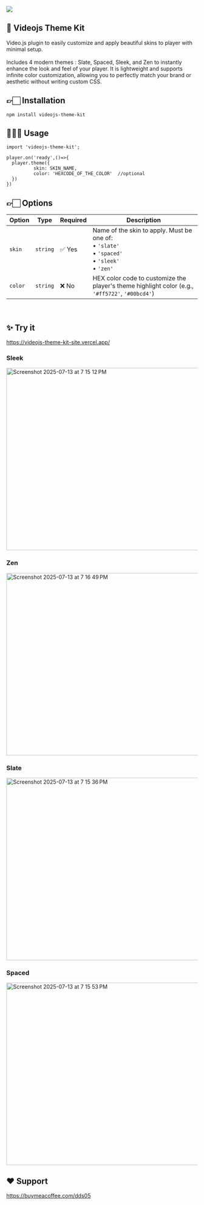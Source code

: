 <a href="https://nodei.co/npm/videojs-theme-kit/"><img src="https://nodei.co/npm/videojs-theme-kit.svg?data=d"></a>

## 🎨 Videojs Theme Kit
Video.js plugin to easily customize and apply beautiful skins to player with minimal setup. <br/> <br/>
Includes 4 modern themes : Slate, Spaced, Sleek, and Zen to instantly enhance the look and feel of your player. It is lightweight and supports infinite color customization, allowing you to perfectly match your brand or aesthetic without writing custom CSS.
## 👉🏻 Installation  
```
npm install videojs-theme-kit
```

## 👨🏻‍💻 Usage 
```
import 'videojs-theme-kit';

player.on('ready',()=>{
  player.theme({
          skin: SKIN_NAME,
          color: 'HEXCODE_OF_THE_COLOR'  //optional
  })
})
```

## 👉🏻 Options

| Option  | Type     | Required | Description                                                                                                                                                                              |
| ------- | -------- | -------- | ---------------------------------------------------------------------------------------------------------------------------------------------------------------------------------------- |
| `skin`  | `string` | ✅ Yes    | Name of the skin to apply. Must be one of:<br>• `'slate'`<br>• `'spaced'`<br>• `'sleek'`<br>• `'zen'` |
| `color` | `string` | ❌ No     | HEX color code to customize the player's theme highlight color  (e.g., `'#ff5722'`, `'#00bcd4'`)                                                                                             |


<br>

## ✨ Try it 
https://videojs-theme-kit-site.vercel.app/

<h3>Sleek</h3>
<img width="600" height="480" alt="Screenshot 2025-07-13 at 7 15 12 PM" src="https://github.com/user-attachments/assets/63dceae4-3fb7-48c3-afcc-9e4d9d552044" />

<h3>Zen</h3>
<img width="600" height="480" alt="Screenshot 2025-07-13 at 7 16 49 PM" src="https://github.com/user-attachments/assets/87d305d5-2b4c-4228-bed0-04318c726384" />


<h3>Slate</h3>
<img width="600" height="480" alt="Screenshot 2025-07-13 at 7 15 36 PM" src="https://github.com/user-attachments/assets/759958c1-2239-4ab0-bf3e-2c6761850db7" />

<h3>Spaced</h3>
<img width="600" height="480" alt="Screenshot 2025-07-13 at 7 15 53 PM" src="https://github.com/user-attachments/assets/f90de7e8-47d8-42b6-a37f-7e36f4e731cc" />


## ❤️ Support
https://buymeacoffee.com/dds05

